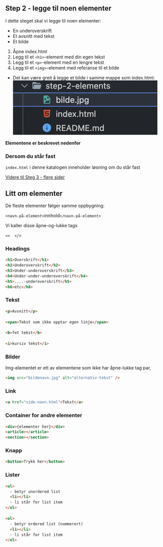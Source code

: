 ## Step 2 - legge til noen elementer

I dette steget skal vi legge til noen elementer:

- En underoverskrift
- Et avsnitt med tekst
- Et bilde

1. Åpne index.html
2. Legg til et `<h1>`-element med din egen tekst
3. Legg til et `<p>`-element med en lengre tekst
4. Legg til et `<img>`-element med referanse til et bilde

- Det kan være greit å legge et bilde i samme mappe som index.html:
  ![Alt text](image.png)

**Elementene er beskrevet nedenfor**

### Dersom du står fast

`index.html` i denne katalogen inneholder løsning om du står fast

[Videre til Steg 3 - flere sider](../step-3-pages/README.md)

## Litt om elementer

De fleste elementer følger samme oppbygning:

`<navn-på-element>`innhold`</navn-på-element>`

Vi kaller disse åpne-og-lukke tags

`<>  </>`

### Headings

```html
<h1>Overskrift</h1>
<h2>Underoverskrift</h2>
<h3>Under-underoverskrift</h3>
<h4>Under-under-underoverskrift</h4>
<h5>....-underoverskrift</h5>
<h6>etc</h6>
```

### Tekst

```html
<p>Avsnitt</p>

<span>Tekst som ikke opptar egen linje</span>

<b>fet tekst</b>

<i>kursiv tekst</i>
```

### Bilder

Img-elementet er ett av elementene som ikke har åpne-lukke tag par,

```html
<img src="bildenavn.jpg" alt="alternativ-tekst" />
```

### Link

```html
<a href="side-navn.html">Tekst</a>
```

### Container for andre elementer

```html
<div>{elementer her}</div>
<article></article>
<section></section>
```

### Knapp

```html
<button>Trykk her</button>
```

### Lister

```html
<ul>
  - betyr unordered list
  <li></li>
  - li står for list item
</ul>

<ol>
  - betyr ordered list (nummerert)
  <li></li>
  - li står for list item
</ol>
```
